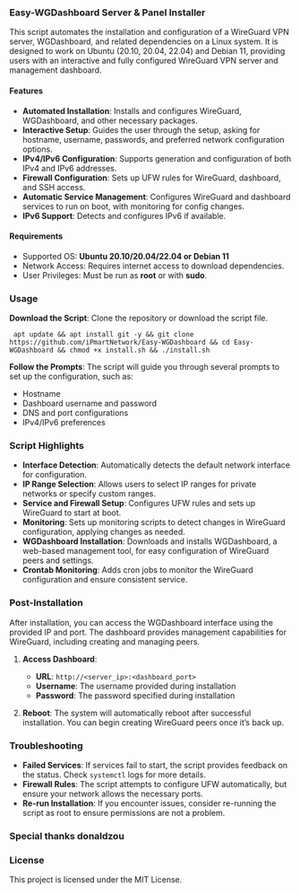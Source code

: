 ### Easy-WGDashboard Server & Panel Installer

This script automates the installation and configuration of a WireGuard VPN server, WGDashboard, and related dependencies on a Linux system. It is designed to work on Ubuntu (20.10, 20.04, 22.04) and Debian 11, providing users with an interactive and fully configured WireGuard VPN server and management dashboard.

#### Features

- **Automated Installation**: Installs and configures WireGuard, WGDashboard, and other necessary packages.
- **Interactive Setup**: Guides the user through the setup, asking for hostname, username, passwords, and preferred network configuration options.
- **IPv4/IPv6 Configuration**: Supports generation and configuration of both IPv4 and IPv6 addresses.
- **Firewall Configuration**: Sets up UFW rules for WireGuard, dashboard, and SSH access.
- **Automatic Service Management**: Configures WireGuard and dashboard services to run on boot, with monitoring for config changes.
- **IPv6 Support**: Detects and configures IPv6 if available.

#### Requirements

- Supported OS: **Ubuntu 20.10/20.04/22.04 or Debian 11**
- Network Access: Requires internet access to download dependencies.
- User Privileges: Must be run as **root** or with **sudo**.

### Usage

 **Download the Script**: Clone the repository or download the script file.

```
 apt update && apt install git -y && git clone https://github.com/iPmartNetwork/Easy-WGDashboard && cd Easy-WGDashboard && chmod +x install.sh && ./install.sh 
 ```
**Follow the Prompts**: The script will guide you through several prompts to set up the configuration, such as:
   - Hostname
   - Dashboard username and password
   - DNS and port configurations
   - IPv4/IPv6 preferences

### Script Highlights

- **Interface Detection**: Automatically detects the default network interface for configuration.
- **IP Range Selection**: Allows users to select IP ranges for private networks or specify custom ranges.
- **Service and Firewall Setup**: Configures UFW rules and sets up WireGuard to start at boot.
- **Monitoring**: Sets up monitoring scripts to detect changes in WireGuard configuration, applying changes as needed.
- **WGDashboard Installation**: Downloads and installs WGDashboard, a web-based management tool, for easy configuration of WireGuard peers and settings.
- **Crontab Monitoring**: Adds cron jobs to monitor the WireGuard configuration and ensure consistent service.

### Post-Installation

After installation, you can access the WGDashboard interface using the provided IP and port. The dashboard provides management capabilities for WireGuard, including creating and managing peers.

1. **Access Dashboard**: 
   - **URL**: `http://<server_ip>:<dashboard_port>`
   - **Username**: The username provided during installation
   - **Password**: The password specified during installation

2. **Reboot**: The system will automatically reboot after successful installation. You can begin creating WireGuard peers once it’s back up.

### Troubleshooting

- **Failed Services**: If services fail to start, the script provides feedback on the status. Check `systemctl` logs for more details.
- **Firewall Rules**: The script attempts to configure UFW automatically, but ensure your network allows the necessary ports.
- **Re-run Installation**: If you encounter issues, consider re-running the script as root to ensure permissions are not a problem.


### Special thanks donaldzou


### License

This project is licensed under the MIT License.
